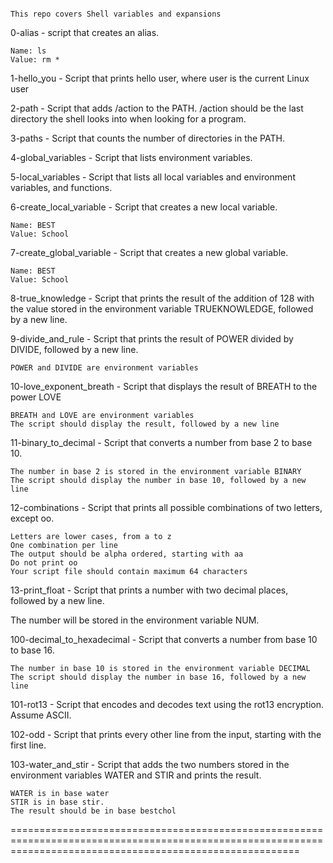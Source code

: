 ```

This repo covers Shell variables and expansions

```

0-alias - script that creates an alias.
 
    Name: ls
    Value: rm *

1-hello_you - Script that prints hello user, where user is the current Linux user

2-path - Script that adds /action to the PATH. /action should be the last directory the shell looks into when looking for a program.

3-paths - Script that counts the number of directories in the PATH.

4-global_variables - Script that lists environment variables.

5-local_variables - Script that lists all local variables and environment variables, and functions.

6-create_local_variable - Script that creates a new local variable.

    Name: BEST
    Value: School

7-create_global_variable - Script that creates a new global variable.

    Name: BEST
    Value: School

8-true_knowledge - Script that prints the result of the addition of 128 with the value stored in the environment variable TRUEKNOWLEDGE, followed by a new line.

9-divide_and_rule - Script that prints the result of POWER divided by DIVIDE, followed by a new line.

    POWER and DIVIDE are environment variables

10-love_exponent_breath - Script that displays the result of BREATH to the power LOVE

    BREATH and LOVE are environment variables
    The script should display the result, followed by a new line

11-binary_to_decimal - Script that converts a number from base 2 to base 10.

    The number in base 2 is stored in the environment variable BINARY
    The script should display the number in base 10, followed by a new line

12-combinations - Script that prints all possible combinations of two letters, except oo.

    Letters are lower cases, from a to z
    One combination per line
    The output should be alpha ordered, starting with aa
    Do not print oo
    Your script file should contain maximum 64 characters

13-print_float - Script that prints a number with two decimal places, followed by a new line.

The number will be stored in the environment variable NUM.

100-decimal_to_hexadecimal - Script that converts a number from base 10 to base 16.

    The number in base 10 is stored in the environment variable DECIMAL
    The script should display the number in base 16, followed by a new line

101-rot13 - Script that encodes and decodes text using the rot13 encryption. Assume ASCII.

102-odd - Script that prints every other line from the input, starting with the first line.

103-water_and_stir - Script that adds the two numbers stored in the environment variables WATER and STIR and prints the result.

    WATER is in base water
    STIR is in base stir.
    The result should be in base bestchol

==============================================================================================================================================================

